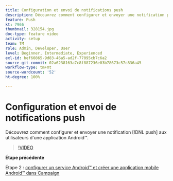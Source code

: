 ```yaml
---
title: Configuration et envoi de notifications push
description: Découvrez comment configurer et envoyer une notification push aux utilisateurs d'applications Android™.
feature: Push
kt: 7966
thumbnail: 328154.jpg
doc-type: feature video
activity: setup
team: TM
role: Admin, Developer, User
level: Beginner, Intermediate, Experienced
exl-id: bef60865-9d83-46a5-ad2f-77095cb7c6a2
source-git-commit: 02a6238163a7c8f887236e03b78673c57c836a45
workflow-type: tm+mt
source-wordcount: '52'
ht-degree: 100%

---
```


# Configuration et envoi de notifications push

Découvrez comment configurer et envoyer une notification [!DNL push] aux utilisateurs d&#39;une application Android™.

>[!VIDEO](https://video.tv.adobe.com/v/328154?quality=12)

**Étape précédente**

Étape 2 : [configurer un service Android™ et créer une application mobile Android™ dans Campaign](/help/tutorial-get-started-with-push-notifications-for-android/configure-an-android-service-in-campaign.md)
